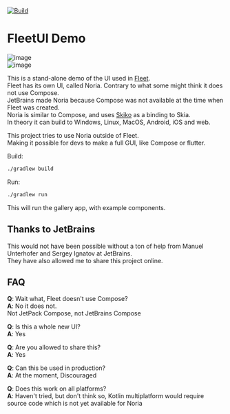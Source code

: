 [![Build](https://github.com/eirikb/FleetUI/actions/workflows/build.yml/badge.svg)](https://github.com/eirikb/FleetUI/actions/workflows/build.yml)

# FleetUI Demo

![image](https://user-images.githubusercontent.com/241706/201476692-be4520c9-9cb9-45fa-b556-d2e3fc6de2bb.png)  
![image](https://user-images.githubusercontent.com/241706/201476698-9276d762-0fad-49d5-91ac-c9be41792446.png)

This is a stand-alone demo of the UI used in [Fleet](https://www.jetbrains.com/fleet).  
Fleet has its own UI, called Noria. Contrary to what some might think it does not use Compose.  
JetBrains made Noria because Compose was not available at the time when Fleet was created.  
Noria is similar to Compose, and uses [Skiko](https://github.com/JetBrains/skiko) as a binding to Skia.  
In theory it can build to Windows, Linux, MacOS, Android, iOS and web.

This project tries to use Noria outside of Fleet.  
Making it possible for devs to make a full GUI, like Compose or flutter.

Build:

```bash
./gradlew build
```

Run:

```bash
./gradlew run
```

This will run the gallery app, with example components.

## Thanks to JetBrains

This would not have been possible without a ton of help from Manuel Unterhofer and Sergey Ignatov at JetBrains.  
They have also allowed me to share this project online.

## FAQ

**Q**: Wait what, Fleet doesn't use Compose?  
**A**: No it does not.  
Not JetPack Compose, not JetBrains Compose

**Q**: Is this a whole new UI?  
**A**: Yes

**Q**: Are you allowed to share this?  
**A**: Yes

**Q**: Can this be used in production?  
**A**: At the moment, Discouraged

**Q**: Does this work on all platforms?  
**A**: Haven't tried, but don't think so, Kotlin multiplatform would require source code which is not yet available for
Noria
